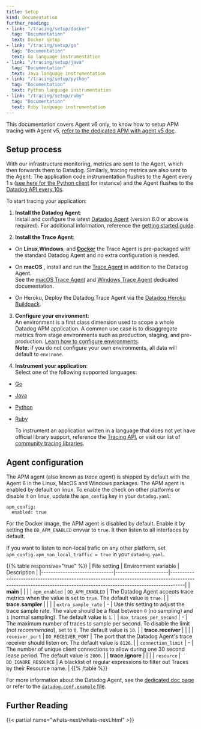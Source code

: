 ```yaml
---
title: Setup
kind: Documentation
further_reading:
- link: "/tracing/setup/docker"
  tag: "Documentation"
  text: Docker setup
- link: "/tracing/setup/go"
  tag: "Documentation"
  text: Go language instrumentation
- link: "/tracing/setup/java"
  tag: "Documentation"
  text: Java language instrumentation
- link: "/tracing/setup/python"
  tag: "Documentation"
  text: Python language instrumentation
- link: "/tracing/setup/ruby"
  tag: "Documentation"
  text: Ruby language instrumentation
---
```


This documentation covers Agent v6 only, to know how to setup APM tracing with Agent v5, [refer to the dedicated APM with agent v5 doc](/tracing/faq/agent-5-tracing-setup).  

## Setup process

With our infrastructure monitoring, metrics are sent to the Agent, which then forwards them to Datadog. Similarly, tracing metrics are also sent to the Agent: The application code instrumentation flushes to the Agent every 1 s ([see here for the Python client](https://github.com/DataDog/dd-trace-py/blob/69693dc7cdaed3a2b6a855325109fa100e42e254/ddtrace/writer.py#L159) for instance) and the Agent flushes to the [Datadog API every 10s](https://github.com/DataDog/datadog-trace-agent/blob/master/config/agent.go#L170).  

To start tracing your application:

1. **Install the Datadog Agent**:    
  Install and configure the latest [Datadog Agent](https://app.datadoghq.com/account/settings#agent) (version 6.0 or above is required). For additional information, reference the [getting started guide](https://github.com/DataDog/datadog-trace-agent/tree/master/config#agent-configuration).

2. **Install the Trace Agent**:  

  * On **Linux**,**Windows**, and **[Docker](/tracing/setup/docker)** the Trace Agent is pre-packaged with the standard Datadog Agent and no extra configuration is needed.

  * On **macOS** , install and run the [Trace Agent](https://github.com/DataDog/datadog-trace-agent) in addition to the Datadog Agent.  
  See the [macOS Trace Agent](https://github.com/DataDog/datadog-trace-agent#run-on-osx) and [Windows Trace Agent](https://github.com/DataDog/datadog-trace-agent/#run-on-windows) dedicated documentation.  

  * On Heroku, Deploy the Datadog Trace Agent via the [Datadog Heroku Buildpack](https://github.com/DataDog/heroku-buildpack-datadog).  

3. **Configure your environment**:  
  An environment is a first class dimension used to scope a whole Datadog APM application. A common use case is to disaggregate metrics from stage environments such as production, staging, and pre-production. [Learn how to configure environments](/tracing/setup/environment).  
  **Note**: if you do not configure your own environments, all data will default to `env:none`.

4. **Instrument your application**:   
  Select one of the following supported languages:

  - [Go](/tracing/setup/go)
  - [Java](/tracing/setup/java)
  - [Python](/tracing/setup/python)
  - [Ruby](/tracing/setup/ruby)

    To instrument an application written in a language that does not yet have official library support, reference the [Tracing API](/api/?lang=console#traces), or visit our list of [community tracing libraries](/developers/libraries/#community-tracing-apm-libraries).

## Agent configuration

The APM agent (also known as _trace agent_) is shipped by default with the
Agent 6 in the Linux, MacOS and Windows packages. The APM agent is enabled by default on linux. To enable the check on other platforms or disable it on linux, update the `apm_config` key in your `datadog.yaml`:

```
apm_config:
  enabled: true
```

For the Docker image, the APM agent is disabled by default. Enable it by setting the `DD_APM_ENABLED` envvar to `true`. It then listen to all interfaces by default.  

If you want to listen to non-local trafic on any other platform, set
`apm_config.apm_non_local_traffic = true` in your `datadog.yaml`.

{{% table responsive="true" %}}
| File setting            | Environment variable | Description                                                                                                                                                      |
|------------------------------|----------------------|------------------------------------------------------------------------------------------------------------------------------------------------------------------|
| **main**                |                      |                                                                                                                                                                  |
| `apm_enabled`           | `DD_APM_ENABLED`     | The Datadog Agent accepts trace metrics when the value is set to `true`. The default value is `true`.                                                            |
| **trace.sampler**       |                      |                                                                                                                                                                  |
| `extra_sample_rate`     | -                    | Use this setting to adjust the trace sample rate. The value should be a float between `0` (no sampling) and `1` (normal sampling). The default value is `1`. |
| `max_traces_per_second` | -                    | The maximum number of traces to sample per second. To disable the limit (*not recommended*), set to `0`. The default value is `10`.                              |
| **trace.receiver**      |                      |                                                                                                                                                                  |
| `receiver_port`         | `DD_RECEIVER_PORT`   | The port that the Datadog Agent's trace receiver should listen on. The default value is `8126`.                                                                  |
| `connection_limit`      | -                    | The number of unique client connections to allow during one 30 second lease period. The default value is `2000`.                                                 |
| **trace.ignore**        |                      |                                                                                                                                                                  |
| `resource`              | `DD_IGNORE_RESOURCE` | A blacklist of regular expressions to filter out Traces by their Resource name.                                                                                  |
{{% /table %}}

For more information about the Datadog Agent, see the [dedicated doc page](/agent/) or refer to the [`datadog.conf.example` file](https://github.com/DataDog/dd-agent/blob/master/datadog.conf.example).

## Further Reading

{{< partial name="whats-next/whats-next.html" >}}